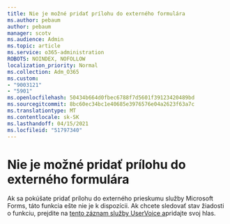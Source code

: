 ```yaml
---
title: Nie je možné pridať prílohu do externého formulára
ms.author: pebaum
author: pebaum
manager: scotv
ms.audience: Admin
ms.topic: article
ms.service: o365-administration
ROBOTS: NOINDEX, NOFOLLOW
localization_priority: Normal
ms.collection: Adm_O365
ms.custom:
- "9003121"
- "5901"
ms.openlocfilehash: 50434b664d0fbec6788f7d5601f39123420489bd
ms.sourcegitcommit: 8bc60ec34bc1e40685e3976576e04a2623f63a7c
ms.translationtype: MT
ms.contentlocale: sk-SK
ms.lasthandoff: 04/15/2021
ms.locfileid: "51797340"
---
```

# <a name="unable-to-add-an-attachment-to-an-externally-facing-form"></a>Nie je možné pridať prílohu do externého formulára

Ak sa pokúšate pridať prílohu do externého prieskumu služby Microsoft Forms, táto funkcia ešte nie je k dispozícii. Ak chcete sledovať stav žiadosti o funkciu, prejdite na [tento záznam služby UserVoice a](https://go.microsoft.com/fwlink/?linkid=2133069)pridajte svoj hlas.
